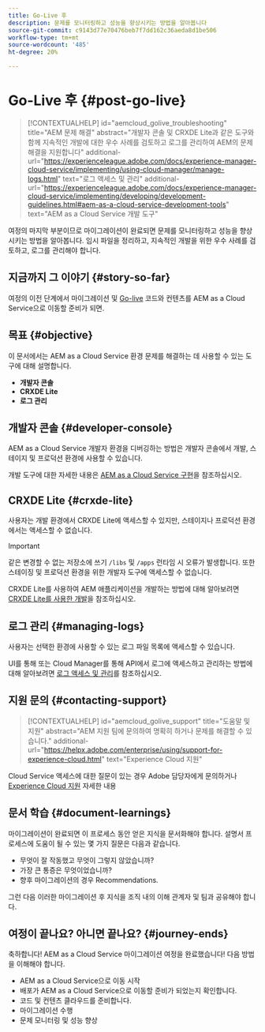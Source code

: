 ```yaml
---
title: Go-Live 후
description: 문제를 모니터링하고 성능을 향상시키는 방법을 알아봅니다
source-git-commit: c9143d77e70476beb7f7dd162c36aeda8d1be506
workflow-type: tm+mt
source-wordcount: '485'
ht-degree: 20%

---
```



# Go-Live 후 {#post-go-live}

>[!CONTEXTUALHELP]
>id="aemcloud_golive_troubleshooting"
>title="AEM 문제 해결"
>abstract="개발자 콘솔 및 CRXDE Lite과 같은 도구와 함께 지속적인 개발에 대한 우수 사례를 검토하고 로그를 관리하여 AEM의 문제 해결을 지원합니다"
>additional-url="https://experienceleague.adobe.com/docs/experience-manager-cloud-service/implementing/using-cloud-manager/manage-logs.html" text="로그 액세스 및 관리"
>additional-url="https://experienceleague.adobe.com/docs/experience-manager-cloud-service/implementing/developing/development-guidelines.html#aem-as-a-cloud-service-development-tools" text="AEM as a Cloud Service 개발 도구"

여정의 마지막 부분이므로 마이그레이션이 완료되면 문제를 모니터링하고 성능을 향상시키는 방법을 알아봅니다. 임시 파일을 정리하고, 지속적인 개발을 위한 우수 사례를 검토하고, 로그를 관리해야 합니다.

## 지금까지 그 이야기 {#story-so-far}

여정의 이전 단계에서 마이그레이션 및 [Go-live](/help/journey-migration/go-live.md) 코드와 컨텐츠를 AEM as a Cloud Service으로 이동할 준비가 되면.

## 목표 {#objective}

이 문서에서는 AEM as a Cloud Service 환경 문제를 해결하는 데 사용할 수 있는 도구에 대해 설명합니다.

* **개발자 콘솔**
* **CRXDE Lite**
* **로그 관리**

## 개발자 콘솔 {#developer-console}

AEM as a Cloud Service 개발자 환경을 디버깅하는 방법은 개발자 콘솔에서 개발, 스테이지 및 프로덕션 환경에 사용할 수 있습니다.

개발 도구에 대한 자세한 내용은 [AEM as a Cloud Service 구현](/help/implementing/developing/introduction/development-guidelines.md#aem-as-a-cloud-service-development-tools)을 참조하십시오.

## CRXDE Lite {#crxde-lite}

사용자는 개발 환경에서 CRXDE Lite에 액세스할 수 있지만, 스테이지나 프로덕션 환경에서는 액세스할 수 없습니다.

>[!IMPORTANT]
>같은 변경할 수 없는 저장소에 쓰기 `/libs` 및 `/apps` 런타임 시 오류가 발생합니다. 또한 스테이징 및 프로덕션 환경을 위한 개발자 도구에 액세스할 수 없습니다.

CRXDE Lite를 사용하여 AEM 애플리케이션을 개발하는 방법에 대해 알아보려면 [CRXDE Lite를 사용한 개발](/help/implementing/developing/tools/crxde.md)을 참조하십시오.

## 로그 관리 {#managing-logs}

사용자는 선택한 환경에 사용할 수 있는 로그 파일 목록에 액세스할 수 있습니다.

UI를 통해 또는 Cloud Manager를 통해 API에서 로그에 액세스하고 관리하는 방법에 대해 알아보려면 [로그 액세스 및 관리](/help/implementing/cloud-manager/manage-logs.md)를 참조하십시오.

## 지원 문의 {#contacting-support}

>[!CONTEXTUALHELP]
>id="aemcloud_golive_support"
>title="도움말 및 지원"
>abstract="AEM 지원 팀에 문의하여 명확히 하거나 문제를 해결할 수 있습니다."
>additional-url="https://helpx.adobe.com/enterprise/using/support-for-experience-cloud.html" text="Experience Cloud 지원"

Cloud Service 액세스에 대한 질문이 있는 경우 Adobe 담당자에게 문의하거나 [Experience Cloud 지원](https://helpx.adobe.com/enterprise/using/support-for-experience-cloud.html) 자세한 내용

## 문서 학습 {#document-learnings}

마이그레이션이 완료되면 이 프로세스 동안 얻은 지식을 문서화해야 합니다. 설명서 프로세스에 도움이 될 수 있는 몇 가지 질문은 다음과 같습니다.

* 무엇이 잘 작동했고 무엇이 그렇지 않았습니까?
* 가장 큰 통증은 무엇이었습니까?
* 향후 마이그레이션의 경우 Recommendations.

그런 다음 이러한 마이그레이션 후 지식을 조직 내의 이해 관계자 및 팀과 공유해야 합니다.

## 여정이 끝나요? 아니면 끝나요? {#journey-ends}

축하합니다! AEM as a Cloud Service 마이그레이션 여정을 완료했습니다! 다음 방법을 이해해야 합니다.

* AEM as a Cloud Service으로 이동 시작
* 배포가 AEM as a Cloud Service으로 이동할 준비가 되었는지 확인합니다.
* 코드 및 컨텐츠 클라우드를 준비합니다.
* 마이그레이션 수행
* 문제 모니터링 및 성능 향상
